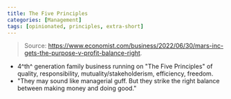 ```yaml
---
title: The Five Principles
categories: [Management]
tags: [opinionated, principles, extra-short]
---
```


> Source: <https://www.economist.com/business/2022/06/30/mars-inc-gets-the-purpose-v-profit-balance-right>.

-  4^th^ generation family business running on "The Five Principles" of quality, responsibility, mutuality/stakeholderism, efficiency, freedom.
- "They may sound like managerial guff. But they strike the right balance between making money and doing good."